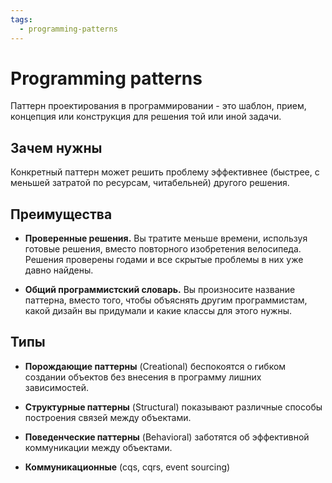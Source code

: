 ```yaml
---
tags: 
  - programming-patterns
---
```


# Programming patterns

Паттерн проектирования в программировании - это шаблон, прием, концепция или конструкция для решения той или иной задачи.

## Зачем нужны

Конкретный паттерн может решить проблему эффективнее (быстрее, с меньшей затратой по ресурсам, читабельней) другого решения.

## Преимущества

- **Проверенные решения.** Вы тратите меньше времени, используя готовые решения, вместо повторного изобретения велосипеда. Решения проверены годами  и все скрытые проблемы в них уже давно найдены.

- **Общий программистский словарь.** Вы произносите название паттерна, вместо того, чтобы объяснять другим программистам, какой дизайн вы придумали и какие классы для этого нужны.

## Типы

- **Порождающие паттерны** (Creational) беспокоятся о гибком создании объектов без внесения в программу лишних зависимостей.

- **Структурные паттерны** (Structural) показывают различные способы построения связей между объектами.

- **Поведенческие паттерны** (Behavioral) заботятся об эффективной коммуникации между объектами.

- **Коммуникационные** (cqs, cqrs, event sourcing)
